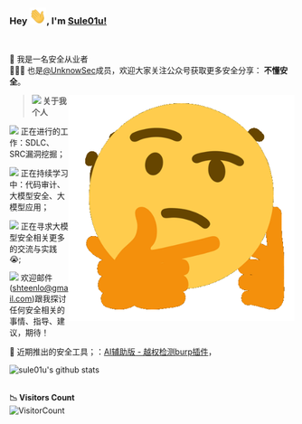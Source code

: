 ### Hey <img src="https://raw.githubusercontent.com/ABSphreak/ABSphreak/master/gifs/Hi.gif" width="30px">, I'm [Sule01u!](https://suleo.wang) 
<br />

🚀 我是一名安全从业者 <br />
🙍🏽‍♂️ 也是[@UnknowSec](https://github.com/Unkn0wSec)成员，欢迎大家关注公众号获取更多安全分享： **不懂安全**。

  <img align="right" alt="GIF" src="https://github.com/deut-erium/deut-erium/raw/master/assets/hmm.gif" width="400px" />
  
> **<img src="https://media.giphy.com/media/ObNTw8Uzwy6KQ/giphy.gif" width="50px">&nbsp;关于我个人**

<img src="https://media.giphy.com/media/j1sGG7gbue5o2gS31X/giphy.gif" width="30px">&nbsp;正在进行的工作：SDLC、SRC漏洞挖掘；

<img src="https://media.giphy.com/media/gicLJtvYJlEh0LSdCl/giphy.gif" width="30px">&nbsp;正在持续学习中：代码审计、大模型安全、大模型应用；

<img src="https://media.giphy.com/media/1AgViXhq0ZzOZyYfHV/giphy.gif" width="30px">&nbsp;正在寻求大模型安全相关更多的交流与实践😭;

<img src="https://media.giphy.com/media/1Bek3O06EXr6YaBcLy/giphy.gif" width="30px">&nbsp;欢迎邮件(shteenlo@gmail.com)跟我探讨任何安全相关的事情、指导、建议，期待！

🌟 近期推出的安全工具；：[AI辅助版 - 越权检测burp插件](https://github.com/sule01u/AutorizePro)，


![sule01u's github stats](https://github-readme-stats.vercel.app/api?username=sule01u&show_icons=true&hide_border=true)

<br>**📉 Visitors Count**  
![VisitorCount](https://profile-counter.glitch.me/{sanchitvj}/count.svg)
